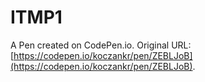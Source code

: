 # ITMP1

A Pen created on CodePen.io. Original URL: [https://codepen.io/koczankr/pen/ZEBLJoB](https://codepen.io/koczankr/pen/ZEBLJoB).


